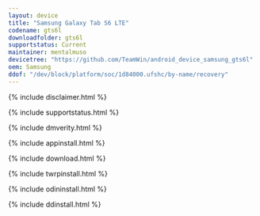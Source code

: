 ```yaml
---
layout: device
title: "Samsung Galaxy Tab S6 LTE"
codename: gts6l
downloadfolder: gts6l
supportstatus: Current
maintainer: mentalmuso
devicetree: "https://github.com/TeamWin/android_device_samsung_gts6l"
oem: Samsung
ddof: "/dev/block/platform/soc/1d84000.ufshc/by-name/recovery"
---
```


{% include disclaimer.html %}

{% include supportstatus.html %}

{% include dmverity.html %}

{% include appinstall.html %}

{% include download.html %}

{% include twrpinstall.html %}

{% include odininstall.html %}

{% include ddinstall.html %}
